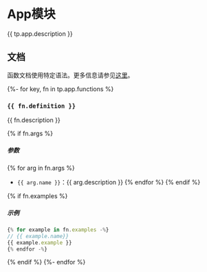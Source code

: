 # App模块

{{ tp.app.description }}

<!-- toc -->

## 文档

函数文档使用特定语法。更多信息请参见[这里](../../1.3.syntax.md#function-documentation-syntax)。

{%- for key, fn in tp.app.functions %}
### `{{ fn.definition }}` 

{{ fn.description }}

{% if fn.args %}
##### 参数

{% for arg in fn.args %}
- `{{ arg.name }}`：{{ arg.description }}
{% endfor %}
{% endif %}

{% if fn.examples %}
##### 示例

```javascript
{% for example in fn.examples -%}
// {{ example.name}}
{{ example.example }}
{% endfor -%}
```
{% endif %}
{%- endfor %}